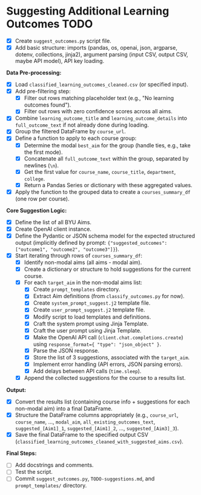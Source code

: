 # Suggesting Additional Learning Outcomes TODO

- [x] Create `suggest_outcomes.py` script file.
- [x] Add basic structure: imports (pandas, os, openai, json, argparse, dotenv, collections, jinja2), argument parsing (input CSV, output CSV, maybe API model), API key loading.

**Data Pre-processing:**
- [x] Load `classified_learning_outcomes_cleaned.csv` (or specified input).
- [x] Add pre-filtering step:
    - [x] Filter out rows matching placeholder text (e.g., "No learning outcomes found").
    - [x] Filter out rows with zero confidence scores across all aims.
- [x] Combine `learning_outcome_title` and `learning_outcome_details` into `full_outcome_text` if not already done during loading.
- [x] Group the filtered DataFrame by `course_url`.
- [x] Define a function to apply to each course group:
    - [x] Determine the modal `best_aim` for the group (handle ties, e.g., take the first mode).
    - [x] Concatenate all `full_outcome_text` within the group, separated by newlines (`\n`).
    - [x] Get the first value for `course_name`, `course_title`, `department`, `college`.
    - [x] Return a Pandas Series or dictionary with these aggregated values.
- [x] Apply the function to the grouped data to create a `courses_summary_df` (one row per course).

**Core Suggestion Logic:**
- [x] Define the list of all BYU Aims.
- [x] Create OpenAI client instance.
- [x] Define the Pydantic or JSON schema model for the expected structured output (implicitly defined by prompt: `{"suggested_outcomes": ["outcome1", "outcome2", "outcome3"]}`).
- [x] Start iterating through rows of `courses_summary_df`:
    - [x] Identify non-modal aims (all aims - modal aim).
    - [x] Create a dictionary or structure to hold suggestions for the current course.
    - [x] For each `target_aim` in the non-modal aims list:
        - [x] Create `prompt_templates` directory.
        - [x] Extract Aim definitions (from `classify_outcomes.py` for now).
        - [x] Create `system_prompt_suggest.j2` template file.
        - [x] Create `user_prompt_suggest.j2` template file.
        - [x] Modify script to load templates and definitions.
        - [x] Craft the system prompt using Jinja Template.
        - [x] Craft the user prompt using Jinja Template.
        - [x] Make the OpenAI API call (`client.chat.completions.create`) using `response_format={ "type": "json_object" }`.
        - [x] Parse the JSON response.
        - [x] Store the list of 3 suggestions, associated with the `target_aim`.
        - [x] Implement error handling (API errors, JSON parsing errors).
        - [x] Add delays between API calls (`time.sleep`).
    - [x] Append the collected suggestions for the course to a results list.

**Output:**
- [x] Convert the results list (containing course info + suggestions for each non-modal aim) into a final DataFrame.
- [x] Structure the DataFrame columns appropriately (e.g., `course_url`, `course_name`, ..., `modal_aim`, `all_existing_outcomes_text`, `suggested_[Aim1]_1`, `suggested_[Aim1]_2`, ..., `suggested_[Aim3]_3`).
- [x] Save the final DataFrame to the specified output CSV (`classified_learning_outcomes_cleaned_with_suggested_aims.csv`).

**Final Steps:**
- [ ] Add docstrings and comments.
- [ ] Test the script.
- [ ] Commit `suggest_outcomes.py`, `TODO-suggestions.md`, and `prompt_templates/` directory. 